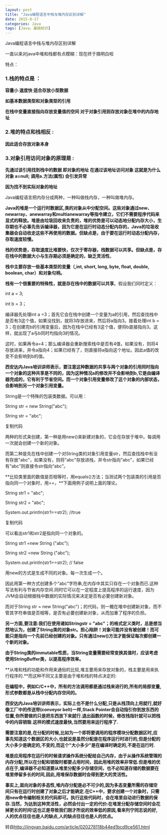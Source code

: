 ```yaml
---
layout: post
title: "Java编程语言中栈与堆内存区别详解"
date: 2015-8-17
categories: Java
tags: [Java，基础知识]
---
```

Java编程语言中栈与堆内存区别详解

<!-- more -->

一直以来对java中堆和栈都有点模糊：现在终于搞明白啦

特点：

### 1.栈的特点是 ：

  **容量小 速度快 适合存放小型数据**

  **如基本数据类型和对象类型的引用**

  **在栈中变量直接指向存放变量值的空间 对于对象引用则存放对象在堆中的内存地址**

 

### 2.堆的特点和栈相反 :

 **因此适合存放对象本身**

 

### 3.对象引用访问对象的原理是 :

  **先通过该引用找到栈中的数据 即对象的地址 在通过该地址访问对象 这就是为什么
  对象 a=null; 调用a.方法(属性) 会引发异常** 

  **因为找不到实际对象的地址** 


Java编程语言把内存分成两种，一种叫做栈内存，一种叫做堆内存。

**Java的堆是一个运行时数据区,类的对象从中分配空间。这些对象通过new、newarray、anewarray和multianewarray等指令建立，它们不需要程序代码来显式的释放。堆是由垃圾回收来负责的，堆的优势是可以动态地分配内存大小，生存期也不必事先告诉编译器，因为它是在运行时动态分配内存的，Java的垃圾收集器会自动收走这些不再使用的数据。但缺点是，由于要在运行时动态分配内存，存取速度较慢。**

**栈的优势是，存取速度比堆要快，仅次于寄存器，栈数据可以共享。但缺点是，存在栈中的数据大小与生存期必须是确定的，缺乏灵活性**。

**栈中主要存放一些基本类型的变量（,int, short, long, byte, float, double, boolean, char）和对象句柄。**

**栈有一个很重要的特殊性，就是存在栈中的数据可以共享**。假设我们同时定义：

   int a = 3;

   int b = 3；

编译器先处理int a =3；首先它会在栈中创建一个变量为a的引用，然后查找栈中是否有3这个值，如果没找到，就将3存放进来，然后将a指向3。接着处理int b = 3；在创建完b的引用变量后，因为在栈中已经有3这个值，便将b直接指向3。这样，就出现了a与b同时均指向3的情况。

这时，如果再令a=4；那么编译器会重新搜索栈中是否有4值，如果没有，则将4存放进来，并令a指向4；如果已经有了，则直接将a指向这个地址。因此a值的改变不会影响到b的值。

**西安达内Java培训讲师表示，要注意这种数据的共享与两个对象的引用同时指向一个对象的这种共享是不同的，因为这种情况a的修改并不会影响到b,它是由编译器完成的，它有利于节省空间。而一个对象引用变量修改了这个对象的内部状态，会影响到另一个对象引用变量。**

   String是一个特殊的包装类数据。可以用：

   String str = new String("abc");

   String str = "abc";

复制代码

两种的形式来创建，第一种是用new()来新建对象的，它会在存放于堆中。每调用一次就会创建一个新的对象。

而第二种是先在栈中创建一个对String类的对象引用变量str，然后查找栈中有没有存放"abc"，如果没有，则将"abc"存放进栈，并令str指向”abc”，如果已经有”abc”则直接令str指向“abc”。

**比较类里面的数值是否相等时，用equals()方法；当测试两个包装类的引用是否指向同一个对象时，用==，**下面用例子说明上面的理论。

   String str1 = "abc";

   String str2 = "abc";

   System.out.println(str1==str2); //true

复制代码

可以看出str1和str2是指向同一个对象的。

   String str1 =new String ("abc");

   String str2 =new String ("abc");

   System.out.println(str1==str2); // false



用new的方式是生成不同的对象。每一次生成一个。

因此用第一种方式创建多个”abc”字符串,在内存中其实只存在一个对象而已.这种写法有利与节省内存空间.同时它可以在一定程度上提高程序的运行速度，因为JVM会自动根据栈中数据的实际情况来决定是否有必要创建新对象。

而对于String str = new String("abc")；的代码，则一概在堆中创建新对象，而不管其字符串值是否相等，是否有必要创建新对象，从而加重了程序的负担。

**另一方面,要注意:我们在使用诸如Stringstr = "abc"；的格式定义类时，总是想当然地认为，创建了String类的对象str。担心陷阱！对象可能并没有被创建！而可能只是指向一个先前已经创建的对象。只有通过new()方法才能保证每次都创建一个新的对象。**

**由于String类的immutable性质，当String变量需要经常变换其值时，应该考虑使用StringBuffer类，以提高程序效率。**

**从堆和栈的功能和作用来通俗的比较,堆主要用来存放对象的，栈主要是用来执行程序的.**而这种不同又主要是由于堆和栈的特点决定的:

**在编程中，例如C/C++中，所有的方法调用都是通过栈来进行的,所有的局部变量,形式参数都是从栈中分配内存空间的。**

**西安达内Java培训讲师表示，实际上也不是什么分配,只是从栈顶向上用就行,就好像工厂中的传送带(conveyor belt)一样,Stack Pointer会自动指引你到放东西的位置,你所要做的只是把东西放下来就行.退出函数的时候，修改栈指针就可以把栈中的内容销毁.这样的模式速度最快,当然要用来运行程序了.**

**需要注意的是,在分配的时候,比如为一个即将要调用的程序模块分配数据区时,应事先知道这个数据区的大小,也就说是虽然分配是在程序运行时进行的,但是分配的大小多少是确定的,不变的,而这个"大小多少"是在编译时确定的,不是在运行时.**

**堆是应用程序在运行的时候请求操作系统分配给自己内存，由于从操作系统管理的内存分配,所以在分配和销毁时都要占用时间，因此用堆的效率非常低.但是堆的优点在于,编译器不必知道要从堆里分配多少存储空间，也不必知道存储的数据要在堆里停留多长的时间,因此,用堆保存数据时会得到更大的灵活性。**

**事实上,面向对象的多态性,堆内存分配是必不可少的,因为多态变量所需的存储空间只有在运行时创建了对象之后才能确定.在C++中，要求创建一个对象时，只需用new命令编制相关的代码即可。执行这些代码时，会在堆里自动进行数据的保存.当然，为达到这种灵活性，必然会付出一定的代价:在堆里分配存储空间时会花掉更长的时间!这也正是导致我们刚才所说的效率低的原因,看来列宁同志说的好,人的优点往往也是人的缺点,人的缺点往往也是人的优点。**

转自<http://jingyan.baidu.com/article/020278118b44ed1bcd9ce561.html>